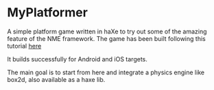 MyPlatformer
============

A simple platform game written in haXe to try out some of the amazing feature of the NME framework.
The game has been built following this tutorial <a href='http://dustytome.net/moot/2012/10/haxe-flixel-bullets-parallax-and-health/'>here</a>

It builds successfully for Android and iOS targets.

The main goal is to start from here and integrate a physics engine like box2d, also available as a haxe lib.
